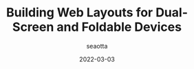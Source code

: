 ---
author: seaotta
date: 2022-03-03
permalink: false
publisher: smashingmag
tags:
  - css
  - layout
  - responsive-design
target_url: https://www.smashingmagazine.com/2022/03/building-web-layouts-dual-screen-foldable-devices/
title: Building Web Layouts for Dual-Screen and Foldable Devices
---